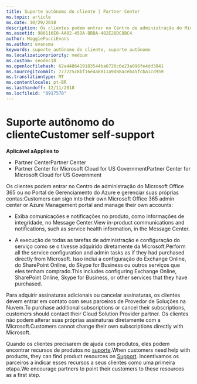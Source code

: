 ```yaml
---
title: Suporte autônomo do cliente | Partner Center
ms.topic: article
ms.date: 10/29/2018
description: Os clientes podem entrar no Centro de administração do Microsoft Office 365 ou portal de gerenciamento do Azure próprios e gerenciar suas próprias contas. Para adquirir assinaturas adicionais ou cancelar assinaturas, os clientes devem entrar em contato com seus parceiros de Provedor de Soluções na Nuvem.
ms.assetid: 980116E0-AA02-45DA-BBBA-482E28DC8BC4
author: MaggiePucciEvans
ms.author: evansma
keywords: suporte autônomo do cliente, suporte autônomo
ms.localizationpriority: medium
ms.custom: seodec18
ms.openlocfilehash: 62a4486419183544ba6720c6e23a096fe4dd3841
ms.sourcegitcommit: 777225c8bf16e4a8811a9d88aceb45fcba1cd959
ms.translationtype: MT
ms.contentlocale: pt-BR
ms.lasthandoff: 12/11/2018
ms.locfileid: "8917578"
---
```

# <a name="customer-self-support"></a><span data-ttu-id="aa1ab-105">Suporte autônomo do cliente</span><span class="sxs-lookup"><span data-stu-id="aa1ab-105">Customer self-support</span></span>

**<span data-ttu-id="aa1ab-106">Aplicável a</span><span class="sxs-lookup"><span data-stu-id="aa1ab-106">Applies to</span></span>**

-  <span data-ttu-id="aa1ab-107">Partner Center</span><span class="sxs-lookup"><span data-stu-id="aa1ab-107">Partner Center</span></span>
-  <span data-ttu-id="aa1ab-108">Partner Center for Microsoft Cloud for US Government</span><span class="sxs-lookup"><span data-stu-id="aa1ab-108">Partner Center for Microsoft Cloud for US Government</span></span>


<span data-ttu-id="aa1ab-109">Os clientes podem entrar no Centro de administração do Microsoft Office 365 ou no Portal de Gerenciamento do Azure e gerenciar suas próprias contas:</span><span class="sxs-lookup"><span data-stu-id="aa1ab-109">Customers can sign into their own Microsoft Office 365 admin center or Azure Management portal and manage their own accounts:</span></span>

-   <span data-ttu-id="aa1ab-110">Exiba comunicações e notificações no produto, como informações de integridade, no Message Center.</span><span class="sxs-lookup"><span data-stu-id="aa1ab-110">View in-product communications and notifications, such as service health information, in the Message Center.</span></span>

-   <span data-ttu-id="aa1ab-111">A execução de todas as tarefas de administração e configuração do serviço como se o tivesse adquirido diretamente da Microsoft.</span><span class="sxs-lookup"><span data-stu-id="aa1ab-111">Perform all the service configuration and admin tasks as if they had purchased directly from Microsoft.</span></span> <span data-ttu-id="aa1ab-112">Isso inclui a configuração do Exchange Online, do SharePoint Online, do Skype for Business ou outros serviços que eles tenham comprado.</span><span class="sxs-lookup"><span data-stu-id="aa1ab-112">This includes configuring Exchange Online, SharePoint Online, Skype for Business, or other services that they have purchased.</span></span>

<span data-ttu-id="aa1ab-113">Para adquirir assinaturas adicionais ou cancelar assinaturas, os clientes devem entrar em contato com seus parceiros de Provedor de Soluções na Nuvem.</span><span class="sxs-lookup"><span data-stu-id="aa1ab-113">To purchase additional subscriptions or cancel their subscriptions, customers should contact their Cloud Solution Provider partner.</span></span> <span data-ttu-id="aa1ab-114">Os clientes não podem alterar suas próprias assinaturas diretamente com a Microsoft.</span><span class="sxs-lookup"><span data-stu-id="aa1ab-114">Customers cannot change their own subscriptions directly with Microsoft.</span></span>

<span data-ttu-id="aa1ab-115">Quando os clientes precisarem de ajuda com produtos, eles podem encontrar recursos de produtos no [suporte](https://partnercenter.microsoft.com/partner/support).</span><span class="sxs-lookup"><span data-stu-id="aa1ab-115">When customers need help with products, they can find product resources on [Support](https://partnercenter.microsoft.com/partner/support).</span></span> <span data-ttu-id="aa1ab-116">Incentivamos os parceiros a indicar esses recursos a seus clientes como uma primeira etapa.</span><span class="sxs-lookup"><span data-stu-id="aa1ab-116">We encourage partners to point their customers to these resources as a first step.</span></span>

 

 



